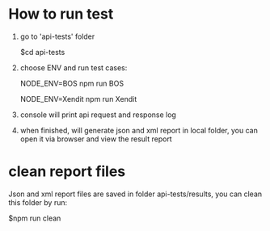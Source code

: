 How to run test
======
1. go to 'api-tests' folder

   $cd api-tests

2. choose ENV and run test cases:

   NODE_ENV=BOS npm run BOS

   NODE_ENV=Xendit npm run Xendit
   
3. console will print api request and response log

4. when finished, will generate json and xml report in local folder, 
   you can open it via browser and view the result report

clean report files
======
   Json and xml report files are saved in folder api-tests/results, you can clean this folder by run:

   $npm run clean